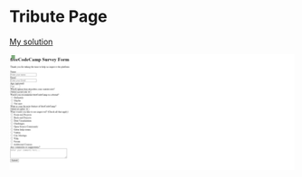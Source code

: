 # Tribute Page

<a href="https://codepen.io/serra-rfs/full/RwGaYoY">My solution</a>

<img src="../../../../images/surveyForm.png"></img>
